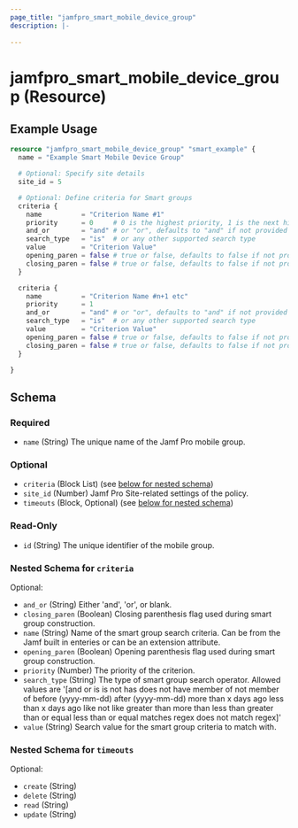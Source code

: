 ```yaml
---
page_title: "jamfpro_smart_mobile_device_group"
description: |-
  
---
```


# jamfpro_smart_mobile_device_group (Resource)


## Example Usage
```terraform
resource "jamfpro_smart_mobile_device_group" "smart_example" {
  name = "Example Smart Mobile Device Group"

  # Optional: Specify site details 
  site_id = 5

  # Optional: Define criteria for Smart groups
  criteria {
    name          = "Criterion Name #1"
    priority      = 0     # 0 is the highest priority, 1 is the next highest, etc.
    and_or        = "and" # or "or", defaults to "and" if not provided
    search_type   = "is"  # or any other supported search type
    value         = "Criterion Value"
    opening_paren = false # true or false, defaults to false if not provided
    closing_paren = false # true or false, defaults to false if not provided
  }

  criteria {
    name          = "Criterion Name #n+1 etc"
    priority      = 1
    and_or        = "and" # or "or", defaults to "and" if not provided
    search_type   = "is"  # or any other supported search type
    value         = "Criterion Value"
    opening_paren = false # true or false, defaults to false if not provided
    closing_paren = false # true or false, defaults to false if not provided
  }

}
```

<!-- schema generated by tfplugindocs -->
## Schema

### Required

- `name` (String) The unique name of the Jamf Pro mobile group.

### Optional

- `criteria` (Block List) (see [below for nested schema](#nestedblock--criteria))
- `site_id` (Number) Jamf Pro Site-related settings of the policy.
- `timeouts` (Block, Optional) (see [below for nested schema](#nestedblock--timeouts))

### Read-Only

- `id` (String) The unique identifier of the mobile group.

<a id="nestedblock--criteria"></a>
### Nested Schema for `criteria`

Optional:

- `and_or` (String) Either 'and', 'or', or blank.
- `closing_paren` (Boolean) Closing parenthesis flag used during smart group construction.
- `name` (String) Name of the smart group search criteria. Can be from the Jamf built in enteries or can be an extension attribute.
- `opening_paren` (Boolean) Opening parenthesis flag used during smart group construction.
- `priority` (Number) The priority of the criterion.
- `search_type` (String) The type of smart group search operator. Allowed values are '[and or is is not has does not have member of not member of before (yyyy-mm-dd) after (yyyy-mm-dd) more than x days ago less than x days ago like not like greater than more than less than greater than or equal less than or equal matches regex does not match regex]'
- `value` (String) Search value for the smart group criteria to match with.


<a id="nestedblock--timeouts"></a>
### Nested Schema for `timeouts`

Optional:

- `create` (String)
- `delete` (String)
- `read` (String)
- `update` (String)